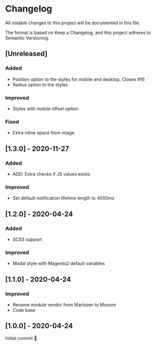 # Changelog
All notable changes to this project will be documented in this file.

The format is based on Keep a Changelog, and this project adheres to Semantic Versioning.

## [Unreleased]
### Added
* Position option to the styles for mobile and desktop, Closes #16
* Radius option to the styles

### Improved
* Styles with mobile offset option

### Fixed
* Extra inline space from image

## [1.3.0] - 2020-11-27
### Added
* ADD: Extra checks if JS values exists

### Improved
* Set default notification lifetime length to 4000ms

## [1.2.0] - 2020-04-24
### Added
* SCSS support

### Improved
* Modal style with Magento2 default variables

## [1.1.0] - 2020-04-24
### Improved
* Rename module vendor from Marissen to Mooore
* Code base

## [1.0.0] - 2020-04-24
Initial commit 🎉
